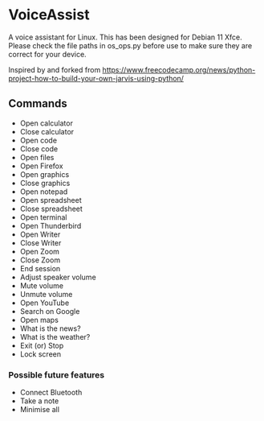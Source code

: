 # VoiceAssist

A voice assistant for Linux.  This has been designed for Debian 11 Xfce.  Please check the file paths in os_ops.py before use to make sure they are correct for your device.

Inspired by and forked from https://www.freecodecamp.org/news/python-project-how-to-build-your-own-jarvis-using-python/

## Commands

- Open calculator
- Close calculator
- Open code
- Close code
- Open files
- Open Firefox
- Open graphics
- Close graphics
- Open notepad
- Open spreadsheet
- Close spreadsheet
- Open terminal
- Open Thunderbird
- Open Writer
- Close Writer
- Open Zoom
- Close Zoom
- End session
- Adjust speaker volume
- Mute volume
- Unmute volume
- Open YouTube
- Search on Google
- Open maps
- What is the news? 
- What is the weather?
- Exit (or) Stop
- Lock screen

### Possible future features

- Connect Bluetooth
- Take a note
- Minimise all
